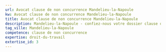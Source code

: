 ```yaml
---
url: Avocat clause de non concurrence Mandelieu-la-Napoule
kw: Avocat clause de non concurrence Mandelieu-la-Napoule
title: Avocat clause de non concurrence Mandelieu-la-Napoule
description: Mandelieu-la-Napoule - confiez-nous votre dossier clause de non concurrence
tag_ville: Mandelieu-la-Napoule
competence: clause de non concurrence
expertise: droit-du-travail
extertise_id: 3
---
```

